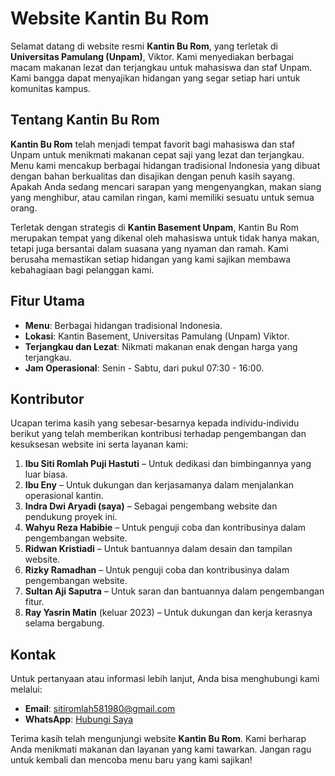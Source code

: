 # Website Kantin Bu Rom

Selamat datang di website resmi **Kantin Bu Rom**, yang terletak di **Universitas Pamulang (Unpam)**, Viktor. Kami menyediakan berbagai macam makanan lezat dan terjangkau untuk mahasiswa dan staf Unpam. Kami bangga dapat menyajikan hidangan yang segar setiap hari untuk komunitas kampus.

## Tentang Kantin Bu Rom

**Kantin Bu Rom** telah menjadi tempat favorit bagi mahasiswa dan staf Unpam untuk menikmati makanan cepat saji yang lezat dan terjangkau. Menu kami mencakup berbagai hidangan tradisional Indonesia yang dibuat dengan bahan berkualitas dan disajikan dengan penuh kasih sayang. Apakah Anda sedang mencari sarapan yang mengenyangkan, makan siang yang menghibur, atau camilan ringan, kami memiliki sesuatu untuk semua orang.

Terletak dengan strategis di **Kantin Basement Unpam**, Kantin Bu Rom merupakan tempat yang dikenal oleh mahasiswa untuk tidak hanya makan, tetapi juga bersantai dalam suasana yang nyaman dan ramah. Kami berusaha memastikan setiap hidangan yang kami sajikan membawa kebahagiaan bagi pelanggan kami.

## Fitur Utama

- **Menu**: Berbagai hidangan tradisional Indonesia.
- **Lokasi**: Kantin Basement, Universitas Pamulang (Unpam) Viktor.
- **Terjangkau dan Lezat**: Nikmati makanan enak dengan harga yang terjangkau.
- **Jam Operasional**: Senin - Sabtu, dari pukul 07:30 - 16:00.

## Kontributor

Ucapan terima kasih yang sebesar-besarnya kepada individu-individu berikut yang telah memberikan kontribusi terhadap pengembangan dan kesuksesan website ini serta layanan kami:

1. **Ibu Siti Romlah Puji Hastuti** – Untuk dedikasi dan bimbingannya yang luar biasa.
2. **Ibu Eny** – Untuk dukungan dan kerjasamanya dalam menjalankan operasional kantin.
3. **Indra Dwi Aryadi (saya)** – Sebagai pengembang website dan pendukung proyek ini.
4. **Wahyu Reza Habibie** – Untuk penguji coba dan kontribusinya dalam pengembangan website.
5. **Ridwan Kristiadi** – Untuk bantuannya dalam desain dan tampilan website.
6. **Rizky Ramadhan** – Untuk penguji coba dan kontribusinya dalam pengembangan website.
7. **Sultan Aji Saputra** – Untuk saran dan bantuannya dalam pengembangan fitur.
8. **Ray Yasrin Matin** (keluar 2023) – Untuk dukungan dan kerja kerasnya selama bergabung.

## Kontak

Untuk pertanyaan atau informasi lebih lanjut, Anda bisa menghubungi kami melalui:

- **Email**: [sitiromlah581980@gmail.com](mailto:sitiromlah581980@gmail.com)
- **WhatsApp**: [Hubungi Saya](https://wa.me/6281386585921)

Terima kasih telah mengunjungi website **Kantin Bu Rom**. Kami berharap Anda menikmati makanan dan layanan yang kami tawarkan. Jangan ragu untuk kembali dan mencoba menu baru yang kami sajikan!
